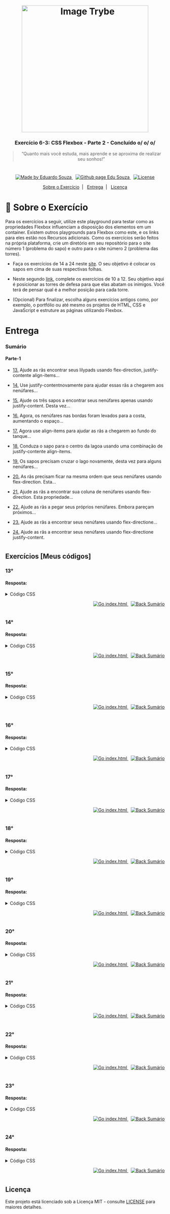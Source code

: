 <h1 align="center">
    <img alt="Image Trybe" src="https://i.ibb.co/d4W2x4g/trybe.png" width="400px" />
</h1>

<h3 align="center">
  Exercício 6-3: CSS Flexbox - Parte 2 - Concluído o/ o/ o/
</h3>

<blockquote align="center">“Quanto mais você estuda, mais aprende e se aproxima de realizar seu sonhos!”</blockquote>

<h1></h1>

<p align="center">

  <a href="https://www.linkedin.com/in/eduardosouzaprogrammer/">
    <img alt="Made by Eduardo Souza" src="https://img.shields.io/badge/made%20by-Edu%20Souza-%23F8952D">
  </a>&nbsp;

 <a href="https://edusouza-programmer.github.io/">
<img alt="Github page Edu Souza " src="https://img.shields.io/badge/Github%20page-Edu_Souza-orange">
</a>&nbsp;

  <a href="LICENSE" >
    <img alt="License" src="https://img.shields.io/badge/license-MIT-%23F8952D">
  </a>

</p>

<p align="center">
  <a href="#rocket-Sobre-o-Exercício">Sobre o Exercício</a>&nbsp;&nbsp;|&nbsp;&nbsp;
  <a href="#Entrega">Entrega</a>&nbsp;&nbsp;|&nbsp;&nbsp;
  <a href="#Licença">Licença</a>
</p>

# :rocket: Sobre o Exercício

Para os exercícios a seguir, utilize este playground para testar como as propriedades Flexbox influenciam a disposição dos elementos em um container. Existem outros playgrounds para Flexbox como este, e os links para eles estão nos Recursos adicionais.
Como os exercícios serão feitos na própria plataforma, crie um diretório em seu repositório para o site número 1 (problema do sapo) e outro para o site número 2 (problema das torres).

-   Faça os exercícios de 14 a 24 neste [site](https://flexboxfroggy.com/). O seu objetivo é colocar os sapos em cima de suas respectivas folhas.

-   Neste segundo [link](https://flexboxfroggy.com/), complete os exercícios de 10 a 12. Seu objetivo aqui é posicionar as torres de defesa para que elas abatam os inimigos. Você terá de pensar qual é a melhor posição para cada torre.

-   (Opcional) Para finalizar, escolha alguns exercícios antigos como, por exemplo, o portfólio ou até mesmo os projetos de HTML, CSS e JavaScript e estruture as páginas utilizando Flexbox.

#

# Entrega

### Sumário

#### Parte-1

-   <p><a href="#13">13.</a> Ajude as rãs encontrar seus lilypads usando flex-direction, justify-contente align-items...</p>

-   <p><a href="#14">14.</a> Use justify-contentnovamente para ajudar essas rãs a chegarem aos nenúfares...</p>

-   <p><a href="#15">15.</a> Ajude os três sapos a encontrar seus nenúfares apenas usando justify-content. Desta vez...</p>

-   <p><a href="#16">16.</a> Agora, os nenúfares nas bordas foram levados para a costa, aumentando o espaço...</p>

-   <p><a href="#17">17.</a> Agora use align-items para ajudar as rãs a chegarem ao fundo do tanque...</p>

-   <p><a href="#18">18.</a> Conduza o sapo para o centro da lagoa usando uma combinação de justify-contente align-items.</p>

-   <p><a href="#19">19.</a> Os sapos precisam cruzar o lago novamente, desta vez para alguns nenúfares...</p>

-   <p><a href="#20">20.</a> As rãs precisam ficar na mesma ordem que seus nenúfares usando flex-direction. Esta...</p>

-   <p><a href="#21">21.</a> Ajude as rãs a encontrar sua coluna de nenúfares usando flex-direction. Esta propriedade...</p>

-   <p><a href="#22">22.</a> Ajude as rãs a pegar seus próprios nenúfares. Embora pareçam próximos...</p>

-   <p><a href="#23">23.</a> Ajude as rãs a encontrar seus nenúfares usando flex-directione...</p>

-   <p><a href="#24">24.</a> Ajude as rãs a encontrar seus nenúfares usando flex-directione justify-content.</p>

#

## Exercícios [Meus códigos]

### 13°

#### Resposta:

<details>
 <summary>Código CSS</summary>

```css

```

</details>

<p align="right">
    <a href="https://flexboxfroggy.com/">
    <img alt="Go index.html" src="https://img.shields.io/badge/link-exercise_13°-orange">
    </a>&nbsp;
    <a href="#Sumário">
    <img alt="Back Sumário" src="https://img.shields.io/badge/Back-Sum%C3%A1rio-orange">
  </a>
</p>

#

### 14°

#### Resposta:

<details>
 <summary>Código CSS</summary>

```css

```

</details>

<p align="right">
    <a href="https://flexboxfroggy.com/">
    <img alt="Go index.html" src="https://img.shields.io/badge/link-exercise_14°-orange">
    </a>&nbsp;
    <a href="#Sumário">
    <img alt="Back Sumário" src="https://img.shields.io/badge/Back-Sum%C3%A1rio-orange">
  </a>
</p>

#

### 15°

#### Resposta:

<details>
 <summary>Código CSS</summary>

```css

```

</details>

<p align="right">
    <a href="https://flexboxfroggy.com/">
    <img alt="Go index.html" src="https://img.shields.io/badge/link-exercise_15°-orange">
    </a>&nbsp;
    <a href="#Sumário">
    <img alt="Back Sumário" src="https://img.shields.io/badge/Back-Sum%C3%A1rio-orange">
  </a>
</p>

#

### 16°

#### Resposta:

<details>
 <summary>Código CSS</summary>

```css

```

</details>

<p align="right">
    <a href="https://flexboxfroggy.com/">
    <img alt="Go index.html" src="https://img.shields.io/badge/link-exercise_16°-orange">
    </a>&nbsp;
    <a href="#Sumário">
    <img alt="Back Sumário" src="https://img.shields.io/badge/Back-Sum%C3%A1rio-orange">
  </a>
</p>

#

### 17°

#### Resposta:

<details>
 <summary>Código CSS</summary>

```css

```

</details>

<p align="right">
    <a href="https://flexboxfroggy.com/">
    <img alt="Go index.html" src="https://img.shields.io/badge/link-exercise_17°-orange">
    </a>&nbsp;
    <a href="#Sumário">
    <img alt="Back Sumário" src="https://img.shields.io/badge/Back-Sum%C3%A1rio-orange">
  </a>
</p>

#

### 18°

#### Resposta:

<details>
 <summary>Código CSS</summary>

```css

```

</details>

<p align="right">
    <a href="https://flexboxfroggy.com/">
    <img alt="Go index.html" src="https://img.shields.io/badge/link-exercise_18°-orange">
    </a>&nbsp;
    <a href="#Sumário">
    <img alt="Back Sumário" src="https://img.shields.io/badge/Back-Sum%C3%A1rio-orange">
  </a>
</p>

#

### 19°

#### Resposta:

<details>
 <summary>Código CSS</summary>

```css

```

</details>

<p align="right">
    <a href="https://flexboxfroggy.com/">
    <img alt="Go index.html" src="https://img.shields.io/badge/link-exercise_19°-orange">
    </a>&nbsp;
    <a href="#Sumário">
    <img alt="Back Sumário" src="https://img.shields.io/badge/Back-Sum%C3%A1rio-orange">
  </a>
</p>

#

### 20°

#### Resposta:

<details>
 <summary>Código CSS</summary>

```css

```

</details>

<p align="right">
    <a href="https://flexboxfroggy.com/">
    <img alt="Go index.html" src="https://img.shields.io/badge/link-exercise_20°-orange">
    </a>&nbsp;
    <a href="#Sumário">
    <img alt="Back Sumário" src="https://img.shields.io/badge/Back-Sum%C3%A1rio-orange">
  </a>
</p>

#

### 21°

#### Resposta:

<details>
 <summary>Código CSS</summary>

```css

```

</details>

<p align="right">
    <a href="https://flexboxfroggy.com/">
    <img alt="Go index.html" src="https://img.shields.io/badge/link-exercise_21°-orange">
    </a>&nbsp;
    <a href="#Sumário">
    <img alt="Back Sumário" src="https://img.shields.io/badge/Back-Sum%C3%A1rio-orange">
  </a>
</p>

#

### 22°

#### Resposta:

<details>
 <summary>Código CSS</summary>

```css

```

</details>

<p align="right">
    <a href="https://flexboxfroggy.com/">
    <img alt="Go index.html" src="https://img.shields.io/badge/link-exercise_22°-orange">
    </a>&nbsp;
    <a href="#Sumário">
    <img alt="Back Sumário" src="https://img.shields.io/badge/Back-Sum%C3%A1rio-orange">
  </a>
</p>

#

### 23°

#### Resposta:

<details>
 <summary>Código CSS</summary>

```css

```

</details>

<p align="right">
    <a href="https://flexboxfroggy.com/">
    <img alt="Go index.html" src="https://img.shields.io/badge/link-exercise_23°-orange">
    </a>&nbsp;
    <a href="#Sumário">
    <img alt="Back Sumário" src="https://img.shields.io/badge/Back-Sum%C3%A1rio-orange">
  </a>
</p>

#

### 24°

#### Resposta:

<details>
 <summary>Código CSS</summary>

```css

```

</details>

<p align="right">
    <a href="https://flexboxfroggy.com/">
    <img alt="Go index.html" src="https://img.shields.io/badge/link-exercise_24°-orange">
    </a>&nbsp;
    <a href="#Sumário">
    <img alt="Back Sumário" src="https://img.shields.io/badge/Back-Sum%C3%A1rio-orange">
  </a>
</p>

#

## Licença

Este projeto está licenciado sob a Licença MIT - consulte [LICENSE](https://opensource.org/licenses/MIT) para maiores detalhes.

